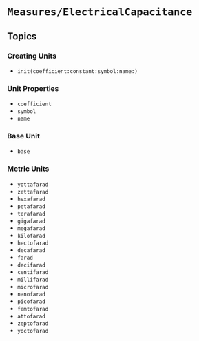 # ``Measures/ElectricalCapacitance``

## Topics

### Creating Units

- ``init(coefficient:constant:symbol:name:)``

### Unit Properties

- ``coefficient``
- ``symbol``
- ``name``

### Base Unit

- ``base``

### Metric Units

- ``yottafarad``
- ``zettafarad``
- ``hexafarad``
- ``petafarad``
- ``terafarad``
- ``gigafarad``
- ``megafarad``
- ``kilofarad``
- ``hectofarad``
- ``decafarad``
- ``farad``
- ``decifarad``
- ``centifarad``
- ``millifarad``
- ``microfarad``
- ``nanofarad``
- ``picofarad``
- ``femtofarad``
- ``attofarad``
- ``zeptofarad``
- ``yoctofarad``
